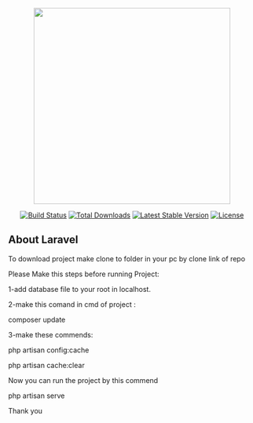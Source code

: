 <p align="center"><img src="https://res.cloudinary.com/dtfbvvkyp/image/upload/v1566331377/laravel-logolockup-cmyk-red.svg" width="400"></p>

<p align="center">
<a href="https://travis-ci.org/laravel/framework"><img src="https://travis-ci.org/laravel/framework.svg" alt="Build Status"></a>
<a href="https://packagist.org/packages/laravel/framework"><img src="https://poser.pugx.org/laravel/framework/d/total.svg" alt="Total Downloads"></a>
<a href="https://packagist.org/packages/laravel/framework"><img src="https://poser.pugx.org/laravel/framework/v/stable.svg" alt="Latest Stable Version"></a>
<a href="https://packagist.org/packages/laravel/framework"><img src="https://poser.pugx.org/laravel/framework/license.svg" alt="License"></a>
</p>

## About Laravel
<p>To download project make clone to folder in your pc by clone link of repo</p>

Please Make this steps before running Project:
<p>1-add database file to your root in localhost.</p>
<p>2-make this comand in cmd of project :</p>
    composer update
<p>3-make these commends:</p>
  <p> php artisan config:cache </p>
 <p>  php artisan cache:clear </p>
 
   
<p>Now you can run the project by this commend</p>
    <p> php artisan serve </p>
    <p>Thank you  </p> 
